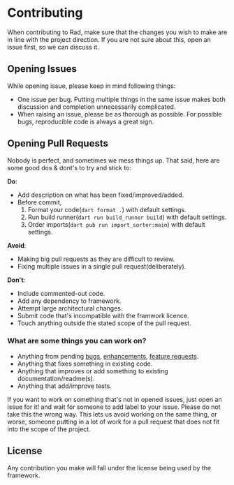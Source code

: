 # Contributing
When contributing to Rad, make sure that the changes you wish to make are in line with the project direction. If you are not sure about this, open an issue first, so we can discuss it.

## Opening Issues

While opening issue, please keep in mind following things:

- One issue per bug. Putting multiple things in the same issue makes both discussion and completion unnecessarily complicated.
- When raising an issue, please be as thorough as possible. For possible bugs, reproducible code is always a great sign.

## Opening Pull Requests

Nobody is perfect, and sometimes we mess things up. That said, here are some good dos & dont's to try and stick to:

**Do**:

- Add description on what has been fixed/improved/added.
- Before commit,
    1. Format your code(`dart format .`) with default settings.
    2. Run build runner(`dart run build_runner build`) with default settings.
    3. Order imports(`dart pub run import_sorter:main`) with default settings.

**Avoid**:

- Making big pull requests as they are difficult to review.
- Fixing multiple issues in a single pull request(deliberately).

**Don't**:

- Include commented-out code.
- Add any dependency to framework.
- Attempt large architectural changes.
- Submit code that's incompatible with the framwork licence.
- Touch anything outside the stated scope of the pull request.

### What are some things you can work on?

- Anything from pending [bugs](https://github.com/erlage/rad/labels/bug), [enhancements](https://github.com/erlage/rad/labels/enhancement), [feature requests](https://github.com/erlage/rad/labels/feature).
- Anything that fixes something in existing code.
- Anything that improves or add something to existing documentation/readme(s).
- Anything that add/improve tests.

If you want to work on something that's not in opened issues, just open an issue for it! and wait for someone to add label to your issue. Please do not take this the wrong way. This lets us avoid working on the same thing, or worse, someone putting in a lot of work for a pull request that does not fit into the scope of the project.

## License
Any contribution you make will fall under the license being used by the framework.
